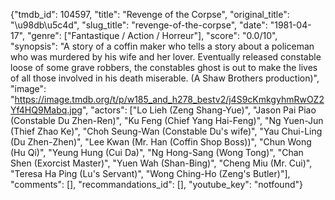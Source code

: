 {"tmdb_id": 104597, "title": "Revenge of the Corpse", "original_title": "\u98db\u5c4d", "slug_title": "revenge-of-the-corpse", "date": "1981-04-17", "genre": ["Fantastique / Action / Horreur"], "score": "0.0/10", "synopsis": "A story of a coffin maker who tells a story about a policeman who was murdered by his wife and her lover. Eventually released constable loose of some grave robbers, the constables ghost is out to make the lives of all those involved in his death miserable. (A Shaw Brothers production)", "image": "https://image.tmdb.org/t/p/w185_and_h278_bestv2/j4S9cKmkgyhmRwOZ2Yf4HQ9Mabq.jpg", "actors": ["Lo Lieh (Zeng Shang-Yue)", "Jason Pai Piao (Constable Du Zhen-Ren)", "Ku Feng (Chief Yang Hai-Feng)", "Ng Yuen-Jun (Thief Zhao Ke)", "Choh Seung-Wan (Constable Du's wife)", "Yau Chui-Ling (Du Zhen-Zhen)", "Lee Kwan (Mr. Han (Coffin Shop Boss))", "Chun Wong (Hu Qi)", "Yeung Hung (Cui Da)", "Ng Hong-Sang (Wong Tong)", "Chan Shen (Exorcist Master)", "Yuen Wah (Shan-Bing)", "Cheng Miu (Mr. Cui)", "Teresa Ha Ping (Lu's Servant)", "Wong Ching-Ho (Zeng's Butler)"], "comments": [], "recommandations_id": [], "youtube_key": "notfound"}